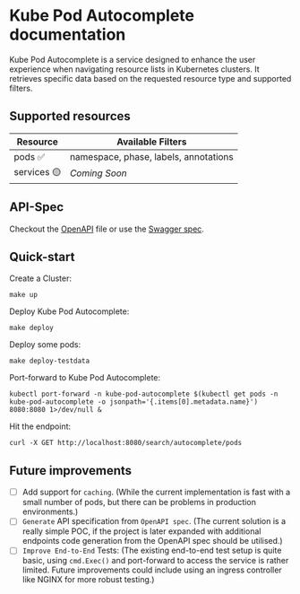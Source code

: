 # Kube Pod Autocomplete documentation

Kube Pod Autocomplete is a service designed to enhance the user experience when navigating resource lists in Kubernetes clusters. It retrieves specific data based on the requested resource type and supported filters.

## Supported resources

| **Resource**     | Available Filters                     |
|------------------|---------------------------------------|
| pods ✅          | namespace, phase, labels, annotations |
| services 🟡      | _Coming Soon_                         |

## API-Spec

Checkout the [OpenAPI](openapi.yaml) file or use the [Swagger spec](swagger.html).

## Quick-start

Create a Cluster:

```shell
make up
```

Deploy Kube Pod Autocomplete:

```shell
make deploy
```

Deploy some pods:

```shell
make deploy-testdata
```

Port-forward to Kube Pod Autocomplete:

```shell
kubectl port-forward -n kube-pod-autocomplete $(kubectl get pods -n kube-pod-autocomplete -o jsonpath='{.items[0].metadata.name}') 8080:8080 1>/dev/null &
```

Hit the endpoint:

```shell
curl -X GET http://localhost:8080/search/autocomplete/pods
```

## Future improvements

- [ ] Add support for `caching`. (While the current implementation is fast with a small number of pods, but there can be problems in production environments.)
- [ ] `Generate` API specification from `OpenAPI spec`. (The current solution is a really simple POC, if the project is later expanded with additional endpoints code generation from the OpenAPI spec should be utilised.)
- [ ] `Improve End-to-End` Tests: (The existing end-to-end test setup is quite basic, using `cmd.Exec()` and port-forward to access the service is rather limited. Future improvements could include using an ingress controller like NGINX for more robust testing.)
